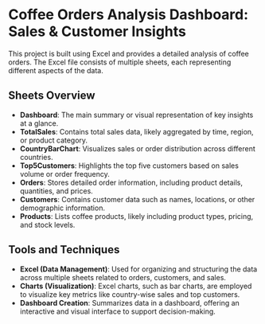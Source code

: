 # Coffee Orders Analysis Dashboard: Sales & Customer Insights

This project is built using Excel and provides a detailed analysis of coffee orders. The Excel file consists of multiple sheets, each representing different aspects of the data.

## Sheets Overview

- **Dashboard**: The main summary or visual representation of key insights at a glance.
- **TotalSales**: Contains total sales data, likely aggregated by time, region, or product category.
- **CountryBarChart**: Visualizes sales or order distribution across different countries.
- **Top5Customers**: Highlights the top five customers based on sales volume or order frequency.
- **Orders**: Stores detailed order information, including product details, quantities, and prices.
- **Customers**: Contains customer data such as names, locations, or other demographic information.
- **Products**: Lists coffee products, likely including product types, pricing, and stock levels.

## Tools and Techniques

- **Excel (Data Management)**: Used for organizing and structuring the data across multiple sheets related to orders, customers, and sales.
- **Charts (Visualization)**: Excel charts, such as bar charts, are employed to visualize key metrics like country-wise sales and top customers.
- **Dashboard Creation**: Summarizes data in a dashboard, offering an interactive and visual interface to support decision-making.
